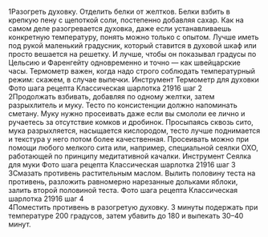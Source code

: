 1Разогреть духовку. Отделить белки от желтков. Белки взбить в крепкую пену с щепоткой соли, постепенно добавляя сахар.
Как на самом деле разогревается духовка, даже если устанавливаешь конкретную температуру, понять можно только с опытом. Лучше иметь под рукой маленький градусник, который ставится в духовой шкаф или просто вешается на решетку. И лучше, чтобы он показывал градусы по Цельсию и Фаренгейту одновременно и точно — как швейцарские часы. Термометр важен, когда надо строго соблюдать температурный режим: скажем, в случае выпечки. 
Инструмент
Термометр для духовки
Фото шага рецепта Классическая шарлотка 21916 шаг 2  
2Продолжать взбивать, добавляя по одному желтки, затем разрыхлитель и муку. Тесто по консистенции должно напоминать сметану.
Муку нужно просеивать даже если вы смололи ее лично и ручаетесь за отсутствие комков и дробинок. Просыпаясь сквозь сито, мука разрыхляется, насыщается кислородом, тесто лучше поднимается и текстура у него потом более качественная. Просеивать можно при помощи любого мелкого сита или, например, специальной сеялки OXO, работающей по принципу медитативной качалки.
Инструмент
Сеялка для муки
Фото шага рецепта Классическая шарлотка 21916 шаг 3  
3Смазать противень растительным маслом. Вылить половину теста на противень, разложить равномерно нарезанные дольками яблоки, залить второй половиной теста.
Фото шага рецепта Классическая шарлотка 21916 шаг 4  
4Поместить противень в разогретую духовку. 3 минуты подержать при температуре 200 градусов, затем убавить до 180 и выпекать 30–40 минут.